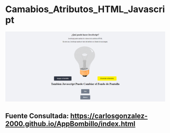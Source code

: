 
# Camabios_Atributos_HTML_Javascript

![](bombillo.PNG)

## Fuente Consultada: https://carlosgonzalez-2000.github.io/AppBombillo/index.html
